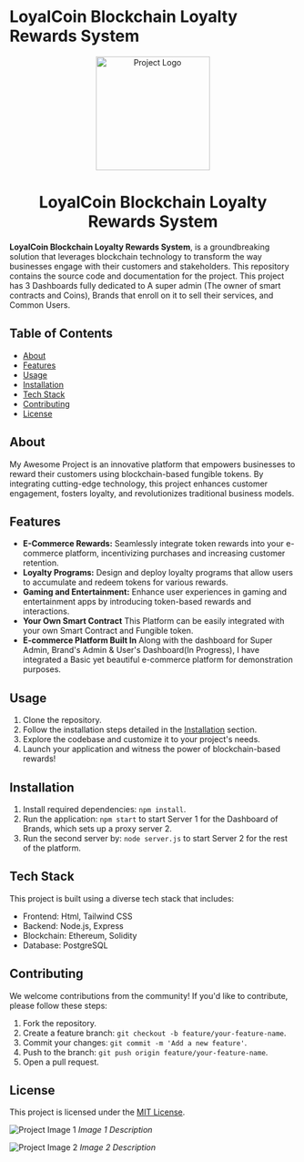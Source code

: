 # LoyalCoin Blockchain Loyalty Rewards System

<div align="center">
  <img src="https://raw.githubusercontent.com/yyppsk/Loyal-Coin-Blockchain-Loyalty-Reward-System/master/loyalCoinToken.png?token=GHSAT0AAAAAACCVWBA4N3KVXV5W57TSKDR2ZHE6KNA" alt="Project Logo" width="200">
  <h1>LoyalCoin Blockchain Loyalty Rewards System</h1>
</div>

**LoyalCoin Blockchain Loyalty Rewards System**, is a groundbreaking solution that leverages blockchain technology to transform the way businesses engage with their customers and stakeholders. This repository contains the source code and documentation for the project. This project has 3 Dashboards fully dedicated to A super admin (The owner of smart contracts and Coins), Brands that enroll on it to sell their services, and Common Users.

## Table of Contents
- [About](#about)
- [Features](#features)
- [Usage](#usage)
- [Installation](#installation)
- [Tech Stack](#tech-stack)
- [Contributing](#contributing)
- [License](#license)

## About
My Awesome Project is an innovative platform that empowers businesses to reward their customers using blockchain-based fungible tokens. By integrating cutting-edge technology, this project enhances customer engagement, fosters loyalty, and revolutionizes traditional business models.

## Features
- **E-Commerce Rewards:** Seamlessly integrate token rewards into your e-commerce platform, incentivizing purchases and increasing customer retention.
- **Loyalty Programs:** Design and deploy loyalty programs that allow users to accumulate and redeem tokens for various rewards.
- **Gaming and Entertainment:** Enhance user experiences in gaming and entertainment apps by introducing token-based rewards and interactions.
- **Your Own Smart Contract** This Platform can be easily integrated with your own Smart Contract and Fungible token.
- **E-commerce Platform Built In** Along with the dashboard for Super Admin, Brand's Admin & User's Dashboard(In Progress), I have integrated a Basic yet beautiful e-commerce platform for demonstration purposes.
## Usage
1. Clone the repository.
2. Follow the installation steps detailed in the [Installation](#installation) section.
3. Explore the codebase and customize it to your project's needs.
4. Launch your application and witness the power of blockchain-based rewards!

## Installation
1. Install required dependencies: `npm install`.
2. Run the application: `npm start` to start Server 1 for the Dashboard of Brands, which sets up a proxy server 2.
3. Run the second server by: `node server.js` to start Server 2 for the rest of the platform.
## Tech Stack
This project is built using a diverse tech stack that includes:
- Frontend: Html, Tailwind CSS
- Backend: Node.js, Express
- Blockchain: Ethereum, Solidity
- Database: PostgreSQL

## Contributing
We welcome contributions from the community! If you'd like to contribute, please follow these steps:
1. Fork the repository.
2. Create a feature branch: `git checkout -b feature/your-feature-name`.
3. Commit your changes: `git commit -m 'Add a new feature'`.
4. Push to the branch: `git push origin feature/your-feature-name`.
5. Open a pull request.

## License
This project is licensed under the [MIT License](LICENSE).

![Project Image 1](./images/image1.jpg)
*Image 1 Description*

![Project Image 2](./images/image2.jpg)
*Image 2 Description*
